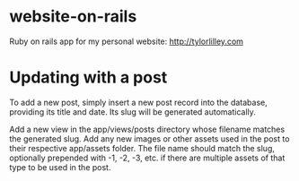 # website-on-rails
Ruby on rails app for my personal website: http://tylorlilley.com

# Updating with a post
To add a new post, simply insert a new post record into the database, providing its title and date. Its slug will be generated automatically.

Add a new view in the app/views/posts directory whose filename matches the generated slug. Add any new images or other assets used in the post to their respective app/assets folder. The file name should match the slug, optionally prepended with -1, -2, -3, etc. if there are multiple assets of that type to be used in the post.
